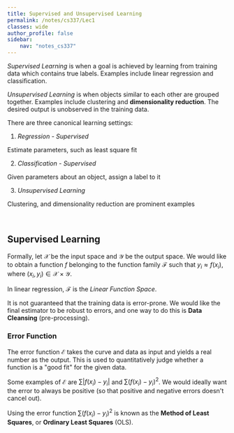 ```yaml
---
title: Supervised and Unsupervised Learning
permalink: /notes/cs337/Lec1
classes: wide
author_profile: false
sidebar:
    nav: "notes_cs337"
---
```

<script type="text/javascript" src="https://code.jquery.com/jquery-1.7.1.min.js"></script>

<script type="text/x-mathjax-config">
  MathJax.Hub.Config({
    tex2jax: {
      inlineMath: [ ['$','$'], ["\\(","\\)"] ],
      processEscapes: true
    }
  });
</script>
<script type="text/javascript" async src="https://cdnjs.cloudflare.com/ajax/libs/mathjax/2.7.5/latest.js?config=TeX-MML-AM_CHTML" async></script>


<!-- Notes Begin from here -->

*Supervised Learning* is when a goal is achieved by learning from training data which contains true labels. Examples include linear regression and classification.

*Unsupervised Learning* is when objects similar to each other are grouped together. Examples include clustering and **dimensionality reduction**. The desired output is unobserved in the training data.

There are three canonical learning settings:
1. *Regression - Supervised*

  Estimate parameters, such as least square fit

2. *Classification - Supervised*

  Given parameters about an object, assign a label to it

3. *Unsupervised Learning*

  Clustering, and dimensionality reduction are prominent examples

&nbsp;

## Supervised Learning

Formally, let $\mathcal{X}$ be the input space and $\mathcal{Y}$ be the output space. We would like to obtain a function $f$ belonging to the function family $\mathcal{F}$ such that $y_i \approx f(x_i)$, where $(x_i, y_i) \in \mathcal{X} \times \mathcal{Y}$.

In linear regression, $\mathcal{F}$ is the *Linear Function Space*.

It is not guaranteed that the training data is error-prone. We would like the final estimator to be robust to errors, and one way to do this is **Data Cleansing** (pre-processing).

### Error Function

The error function $\mathcal{E}$ takes the curve and data as input and yields a real number as the output. This is used to quantitatively judge whether a function is a "good fit" for the given data.

Some examples of $\mathcal{E}$ are $\sum \vert f(x_i)-y_i\vert$ and $\sum (f(x_i)-y_i)^2$. We would ideally want the error to always be positive (so that positive and negative errors doesn't cancel out).

Using the error function $\sum (f(x_i)-y_i)^2$ is known as the  **Method of Least Squares**, or **Ordinary Least Squares** (OLS).